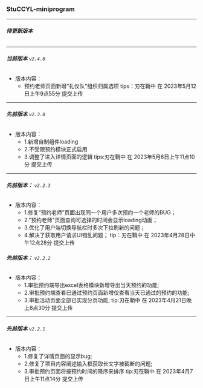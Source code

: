 ### StuCCYL-miniprogram
---
###### **待更新版本**


---
###### **当前版本** `v2.4.0`
- 版本内容：
    - 预约老师页面新增“礼仪队”组织归属选项
    tips：刃在鞘中 在 2023年5月12日上午9点55分 提交上传
---
###### **先前版本** `v2.3.0`
- 版本内容：
  - 1.新增自制组件loading
  - 2.不受限预约模块正式启用
  - 3.调整了进入详情页面的逻辑
tips:刃在鞘中 在 2023年5月6日上午11点10分 提交上传

---
###### **先前版本：** `v2.2.3`
- 版本内容：
	- 1.修复“预约老师”页面出现同一个用户多次预约一个老师的BUG；
	- 2."预约老师"页面查询可选择的时间会显示loading动画；
	- 3.优化了用户端切换导航栏时多次下拉刷新的问题；
	- 4.解决了获取用户请求UI错乱问题；
    tip：刃在鞘中 在 2023年4月28日中午12点28分 提交上传
###### **先前版本：** `v2.2.2`
- 版本内容：
    - 1.审批预约端导出excel表格模块新增导出当天预约的功能;
    - 2.审批预约端查看已通过预约页面新增仅查看当天已通过的预约的功能;
    - 3.审批活动页面全部已实现分页功能; 
    tip:刃在鞘中 在 2023年4月21日晚上8点30分 提交上传
---
###### **先前版本** `v2.2.1`
- 版本内容：
    - 1.修复了详情页面的显示bug;
    - 2.修复了项目内容阐述输入框获取长文字被截断的问题;
    - 3.审批预约页面将按预约时间的降序来排序 
    tip:刃在鞘中 在 2023年4月7日上午11点14分 提交上传